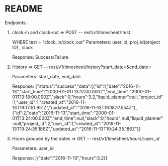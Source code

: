 # README

Endpoints:

1. clock-in and clock-out => POST -- rest/v1/timesheet/:test
   
   WHERE test = "clock_in/clock_out"
   Parameters: user_id, proj_id(project ID) , slack
   
   Response: Success/Failure
   
2. History => GET -- rest/v1/timesheet/history?start_date=&end_date=
   
   
   Parameters: start_date, end_date
   
   Response: {"status":"success","data":[{"id":1,"date":"2016-11-13","start_time":"2000-01-01T13:17:00.000Z","end_time":"2000-01-01T13:18:00.000Z","slack":0,"hours":3.2,"liquid_planner":null,"project_id":1,"user_id":1,"created_at":"2016-11-13T19:17:51.951Z","updated_at":"2016-11-13T19:18:17.554Z"},{"id":2,"date":"2016-11-13","start_time":"2000-01-01T13:24:00.000Z","end_time":null,"slack":0,"hours":null,"liquid_planner":null,"project_id":2,"user_id":1,"created_at":"2016-11-13T19:24:35.186Z","updated_at":"2016-11-13T19:24:35.186Z"}]

3. Hours grouped by the dates => GET -- rest/v1/timesheet/hours/:user_id
   
   Parameters: user_id
   
   
   Response: [{"date":"2016-11-13","hours":3.2}]

